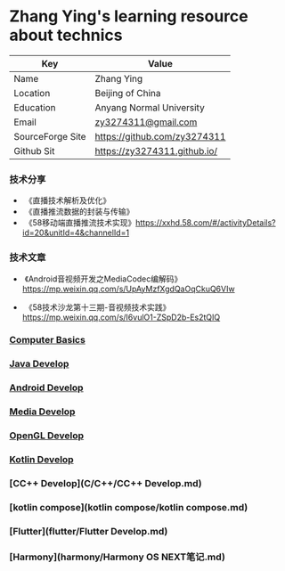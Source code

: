 # Zhang Ying's learning resource about technics


| Key              | Value                        |
|------------------|------------------------------|
| Name             | Zhang Ying                   |  
| Location         | Beijing of China             | 
| Education        | Anyang Normal University     | 
| Email            | zy3274311@gmail.com          |  
| SourceForge Site | https://github.com/zy3274311 |  
| Github Sit       | https://zy3274311.github.io/ |

### 技术分享

- ​	《直播技术解析及优化》
- ​	《直播推流数据的封装与传输》
- ​	《58移动端直播推流技术实现》https://xxhd.58.com/#/activityDetails?id=20&unitId=4&channelId=1

### 技术文章

- ​	《Android音视频开发之MediaCodec编解码》 https://mp.weixin.qq.com/s/UpAyMzfXgdQaOqCkuQ6VIw

- ​	《58技术沙龙第十三期-音视频技术实践》 https://mp.weixin.qq.com/s/I6vulO1-ZSpD2b-Es2tQIQ	

  

### [Computer Basics](Computer%20Basics/Computer%20Basics)

### [Java Develop](java/Java%20Develop)

### [Android Develop](android/Android%20Develop)

### [Media Develop](media/Media%20Develop)

### [OpenGL Develop](opengl/OpenGL%20Develop)

### [Kotlin Develop](kotlin/Kotlin%20Develop)

### [CC++ Develop](C/C++/CC++ Develop.md) 

### [kotlin compose](kotlin compose/kotlin compose.md)

### [Flutter](flutter/Flutter Develop.md)

### [Harmony](harmony/Harmony OS NEXT笔记.md)



